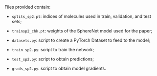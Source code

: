 Files provided contain:

- `splits_sp2.pt`: indices of molecules used in train, validation, and test sets;

- `trainsp2_chk.pt`: weights of the SphereNet model used for the paper;

- `datasets.py`: script to create a PyTorch Dataset to feed to the model;

- `train_sp2.py`: script to train the network;

- `test_sp2.py`: script to obtain predictions;

- `grads_sp2.py`: script to obtain model gradients.
